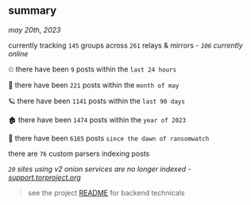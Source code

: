 
## summary
_may 20th, 2023_

currently tracking `145` groups across `261` relays & mirrors - _`106` currently online_

⏲ there have been `9` posts within the `last 24 hours`

🦈 there have been `221` posts within the `month of may`

🪐 there have been `1141` posts within the `last 90 days`

🏚 there have been `1474` posts within the `year of 2023`

🦕 there have been `6165` posts `since the dawn of ransomwatch`

there are `76` custom parsers indexing posts

_`20` sites using v2 onion services are no longer indexed - [support.torproject.org](https://support.torproject.org/onionservices/v2-deprecation/)_

> see the project [README](https://github.com/joshhighet/ransomwatch#ransomwatch--) for backend technicals
